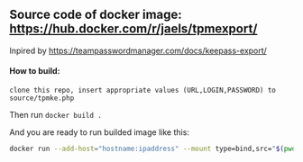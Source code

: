 ## Source code of docker image: https://hub.docker.com/r/jaels/tpmexport/

Inpired by https://teampasswordmanager.com/docs/keepass-export/

#### How to build:
```
clone this repo, insert appropriate values (URL,LOGIN,PASSWORD) to source/tpmke.php
```
Then run `docker build .`

And you are ready to run builded image like this:
```bash
docker run --add-host="hostname:ipaddress" --mount type=bind,src="$(pwd)"/export,dst=/export
```

